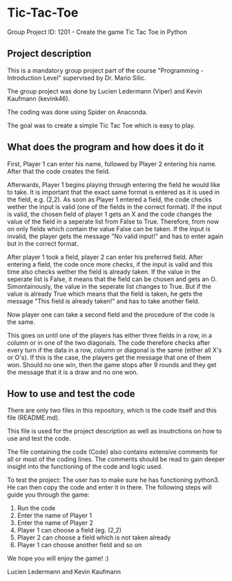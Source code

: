 # Tic-Tac-Toe

Group Project ID: 1201 - Create the game Tic Tac Toe in Python

## Project description

This is a mandatory group project part of the course "Programming - Introduction Level" supervised by Dr. Mario Silic.

The group project was done by Lucien Ledermann (Viper) and Kevin Kaufmann (kevink46).

The coding was done using Spider on Anaconda.

The goal was to create a simple Tic Tac Toe which is easy to play.

## What does the program and how does it do it

First, Player 1 can enter his name, followed by Player 2 entering his name. After that the code creates the field.

Afterwards, Player 1 begins playing through entering the field he would like to take. It is important that the exact same format is entered as it is used in the field, e.g. (2,2). As soon as Player 1 entered a field, the code checks wether the input is valid (one of the fields in the correct format). If the input is valid, the chosen field of player 1 gets an X and the code changes the value of the field in a seperate list from False to True. Therefore, from now on only fields which contain the value False can be taken. If the input is invalid, the player gets the message "No valid input!" and has to enter again but in the correct format. 

After player 1 took a field, player 2 can enter his preferred field. After entering a field, the code once more checks, if the input is valid and this time also checks wether the field is already taken. If the value in the seperate list is False, it means that the field can be chosen and gets an O. Simontainously, the value in the seperate list changes to True. But if the value is already True which means that the field is taken, he gets the message "This field is already taken!" and has to take another field.

Now player one can take a second field and the procedure of the code is the same. 

This goes on until one of the players has either three fields in a row, in a column or in one of the two diagonals. The code therefore checks after every turn if the data in a row, column or diagonal is the same (either all X's or O's). If this is the case, the players get the message that one of them won. Should no one win, then the game stops after 9 rounds and they get the message that it is a draw and no one won. 


## How to use and test the code

There are only two files in this repository, which is the code itself and this file (README.md).

This file is used for the project description as well as insutrctions on how to use and test the code.

The file containing the code (Code) also contains extensive comments for all or most of the coding lines. The comments should be read to gain deeper insight into the functioning of the code and logic used.

To test the project: The user has to make sure he has functioning python3. He can then copy the code and enter it in there. The following steps will guide you through the game:

1. Run the code
2. Enter the name of Player 1
3. Enter the name of Player 2
4. Player 1 can choose a field (eg. (2,2)
5. Player 2 can choose a field which is not taken already
6. Player 1 can choose another field and so on

We hope you will enjoy the game! :)

Lucien Ledermann and Kevin Kaufmann
